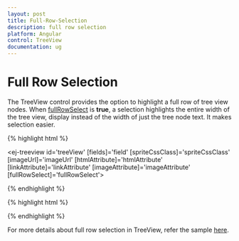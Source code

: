 ```yaml
---
layout: post
title: Full-Row-Selection
description: full row selection
platform: Angular
control: TreeView
documentation: ug
---
```



# Full Row Selection

The TreeView control provides the option to highlight a full row of tree view nodes. When [fullRowSelect](https://help.syncfusion.com/api/js/ejtreeview#members:fullrowselect) is **true**, a selection highlights the entire width of the tree view, display instead of the width of just the tree node text. It makes selection easier.


{% highlight html %} 
 
 <ej-treeview id='treeView' [fields]='field' [spriteCssClass]='spriteCssClass' [imageUrl]='imageUrl' 
   [htmlAttribute]='htmlAttribute' [linkAttribute]='linkAttribute' [imageAttribute]='imageAttribute' 
   [fullRowSelect]='fullRowSelect'>
 </ej-treeview>

{% endhighlight %}

{% highlight html %}  

<script>

import { Component } from '@angular/core';
import { TreeViewComponent } from '@syncfusion/ej2-ng-navigations';

@Component({
    selector: 'app-container',
    templateUrl: 'app/components/treeview/treeview.component.html'',
})
export class AppComponent {
    constructor() {
    }
    //define the data source
    public continents:Object[] = [

{ id: 1, text: "Item 1", expanded: true, nodeProperty: { class: "text-blue", value: "Item 1" } },

{ id: 2, text: "Item 2", linkProperty: { class: "text-underline", href: "http://www.syncfusion.com", target: "_blank" } },

{ id: 3, text: "Item 3", selected: true, spriteImage: "mail-icon sprite-calendar" },

{ id: 4, text: "Item 4", checked: true, imageProperty: { width: 20, height: 20 }, imageUrl: "http://cdn.syncfusion.com/13.3.0.7/js/web/flat-azure/images/ajax-loader.gif" },

{ id: 5, parent: 1, text: "Item 1.1" },

{ id: 6, parent: 1, text: "Item 1.2" },

{ id: 7, parent: 1, text: "Item 1.3" },

{ id: 8, parent: 3, text: "Item 3.1" },

{ id: 9, parent: 3, text: "Item 3.2" },

{ id: 10, parent: 5, text: "Item 1.1.1" }

];
    public field:Object = { dataSource: this.continents, id: 'id', parentId:'parent' text: 'text', selected:'selected'};
	public spriteCssClass: string ='spriteImage';
	public imageUrl: string ='imageUrl';
	public htmlAttribute: string ='nodeProperty';
	public linkAttribute: string ='linkProperty';
	public imageAttribute: string='imageProperty';
	public fullRowSelect: boolean= true;
}

</script>

 {% endhighlight %}


For more details about full row selection in TreeView, refer the sample [here](http://js.syncfusion.com/demos/web/#!/bootstrap/treeview/fullrowselect).
